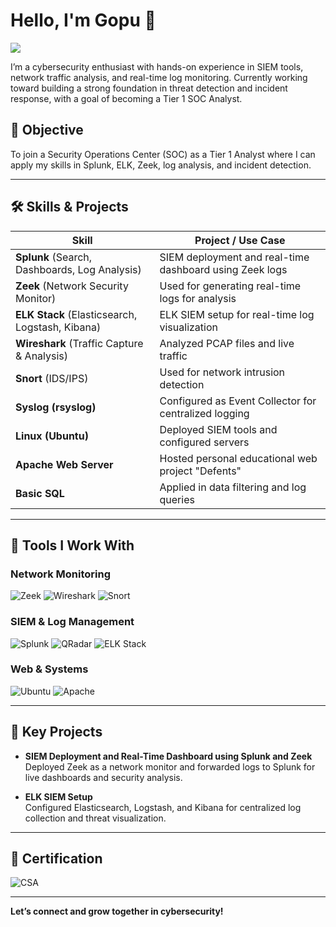 # Hello, I'm Gopu 👋  
<a href="https://linkedin.com"><img src="https://img.shields.io/badge/-LinkedIn-0072b1?&style=for-the-badge&logo=linkedin&logoColor=white" /></a>

I’m a cybersecurity enthusiast with hands-on experience in SIEM tools, network traffic analysis, and real-time log monitoring. Currently working toward building a strong foundation in threat detection and incident response, with a goal of becoming a Tier 1 SOC Analyst.

## 🎯 Objective
To join a Security Operations Center (SOC) as a Tier 1 Analyst where I can apply my skills in Splunk, ELK, Zeek, log analysis, and incident detection.

---

## 🛠️ Skills & Projects

| Skill                                         | Project / Use Case                                      |
|----------------------------------------------|----------------------------------------------------------|
| **Splunk** (Search, Dashboards, Log Analysis) | SIEM deployment and real-time dashboard using Zeek logs  |
| **Zeek** (Network Security Monitor)           | Used for generating real-time logs for analysis          |
| **ELK Stack** (Elasticsearch, Logstash, Kibana) | ELK SIEM setup for real-time log visualization           |
| **Wireshark** (Traffic Capture & Analysis)    | Analyzed PCAP files and live traffic                     |
| **Snort** (IDS/IPS)                           | Used for network intrusion detection                     |
| **Syslog (rsyslog)**                          | Configured as Event Collector for centralized logging    |
| **Linux (Ubuntu)**                            | Deployed SIEM tools and configured servers               |
| **Apache Web Server**                         | Hosted personal educational web project "Defents"        |
| **Basic SQL**                                 | Applied in data filtering and log queries                |

---

## 🧰 Tools I Work With

### Network Monitoring  
![Zeek](https://img.shields.io/badge/-Zeek-777BB4?&style=for-the-badge&logo=Zeek&logoColor=white)
![Wireshark](https://img.shields.io/badge/-Wireshark-1679A7?&style=for-the-badge&logo=Wireshark&logoColor=white)
![Snort](https://img.shields.io/badge/-Snort-EF3B2D?&style=for-the-badge&logo=Snort&logoColor=white)

### SIEM & Log Management  
![Splunk](https://img.shields.io/badge/-Splunk-000000?&style=for-the-badge&logo=Splunk&logoColor=white)
![QRadar](https://img.shields.io/badge/-IBM_QRadar-052FAD?&style=for-the-badge&logo=IBM&logoColor=white)
![ELK Stack](https://img.shields.io/badge/-ELK_Stack-005571?&style=for-the-badge&logo=Elastic&logoColor=white)

### Web & Systems  
![Ubuntu](https://img.shields.io/badge/-Ubuntu-E95420?&style=for-the-badge&logo=Ubuntu&logoColor=white)
![Apache](https://img.shields.io/badge/-Apache_Web_Server-D22128?&style=for-the-badge&logo=Apache&logoColor=white)

---

## 📂 Key Projects

- **SIEM Deployment and Real-Time Dashboard using Splunk and Zeek**  
  Deployed Zeek as a network monitor and forwarded logs to Splunk for live dashboards and security analysis.

- **ELK SIEM Setup**  
  Configured Elasticsearch, Logstash, and Kibana for centralized log collection and threat visualization.

---

## 🏅 Certification

![CSA](https://img.shields.io/badge/-CSA_(Certified_SOC_Analyst)-008000?&style=for-the-badge&logo=EC-Council&logoColor=white)

---

**Let’s connect and grow together in cybersecurity!**
